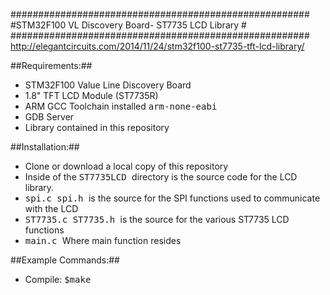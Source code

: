 ######################################################
#STM32F100 VL Discovery Board- ST7735 LCD Library    #
######################################################
http://elegantcircuits.com/2014/11/24/stm32f100-st7735-tft-lcd-library/

##Requirements:##
* STM32F100 Value Line Discovery Board
* 1.8" TFT LCD Module (ST7735R)
* ARM GCC Toolchain installed <TT> arm-none-eabi </TT>
* GDB Server
* Library contained in this repository


##Installation:##
* Clone or download a local copy of this repository 
* Inside of the <TT> ST7735LCD </TT> directory is the source code for the LCD library.
 * <TT> spi.c spi.h </TT> is the source for the SPI functions used to communicate with the LCD
 * <TT> ST7735.c ST7735.h </TT> is the source for the various ST7735 LCD functions
 * <TT> main.c </TT> Where main function resides

##Example Commands:##
* Compile: <TT>$make</TT> 


